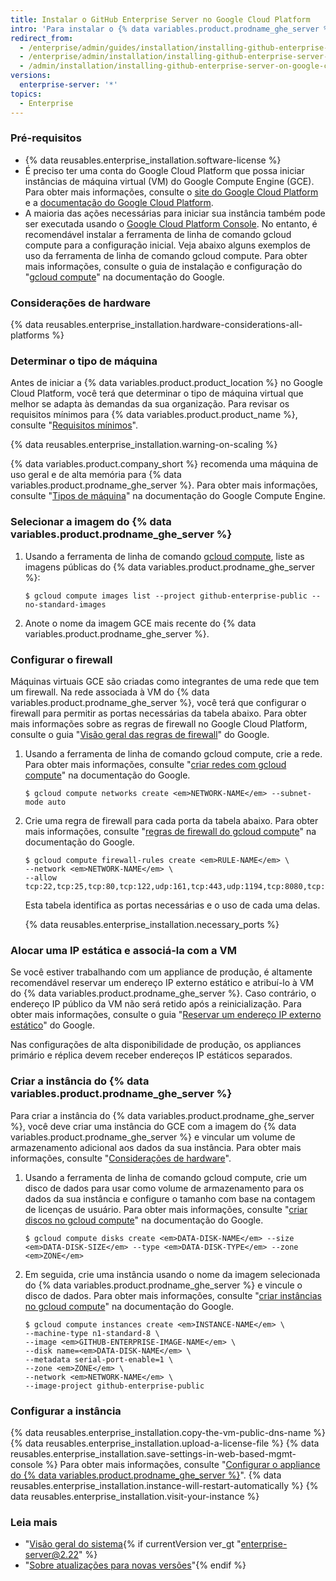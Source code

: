 ```yaml
---
title: Instalar o GitHub Enterprise Server no Google Cloud Platform
intro: 'Para instalar o {% data variables.product.prodname_ghe_server %} no Google Cloud Platform, você deve fazer a implantação em um tipo de máquina compatível e usar um disco padrão persistente ou SSD persistente.'
redirect_from:
  - /enterprise/admin/guides/installation/installing-github-enterprise-on-google-cloud-platform/
  - /enterprise/admin/installation/installing-github-enterprise-server-on-google-cloud-platform
  - /admin/installation/installing-github-enterprise-server-on-google-cloud-platform
versions:
  enterprise-server: '*'
topics:
  - Enterprise
---
```


### Pré-requisitos

- {% data reusables.enterprise_installation.software-license %}
- É preciso ter uma conta do Google Cloud Platform que possa iniciar instâncias de máquina virtual (VM) do Google Compute Engine (GCE). Para obter mais informações, consulte o [site do Google Cloud Platform](https://cloud.google.com/) e a [documentação do Google Cloud Platform](https://cloud.google.com/docs/).
- A maioria das ações necessárias para iniciar sua instância também pode ser executada usando o [Google Cloud Platform Console](https://cloud.google.com/compute/docs/console). No entanto, é recomendável instalar a ferramenta de linha de comando gcloud compute para a configuração inicial. Veja abaixo alguns exemplos de uso da ferramenta de linha de comando gcloud compute. Para obter mais informações, consulte o guia de instalação e configuração do "[gcloud compute](https://cloud.google.com/compute/docs/gcloud-compute/)" na documentação do Google.

### Considerações de hardware

{% data reusables.enterprise_installation.hardware-considerations-all-platforms %}

### Determinar o tipo de máquina

Antes de iniciar a {% data variables.product.product_location %} no Google Cloud Platform, você terá que determinar o tipo de máquina virtual que melhor se adapta às demandas da sua organização. Para revisar os requisitos mínimos para {% data variables.product.product_name %}, consulte "[Requisitos mínimos](#minimum-requirements)".

{% data reusables.enterprise_installation.warning-on-scaling %}

{% data variables.product.company_short %} recomenda uma máquina de uso geral e de alta memória para {% data variables.product.prodname_ghe_server %}. Para obter mais informações, consulte "[Tipos de máquina](https://cloud.google.com/compute/docs/machine-types#n2_high-memory_machine_types)" na documentação do Google Compute Engine.

### Selecionar a imagem do {% data variables.product.prodname_ghe_server %}

1. Usando a ferramenta de linha de comando [gcloud compute](https://cloud.google.com/compute/docs/gcloud-compute/), liste as imagens públicas do {% data variables.product.prodname_ghe_server %}:
   ```shell
   $ gcloud compute images list --project github-enterprise-public --no-standard-images
   ```

2. Anote o nome da imagem GCE mais recente do {% data variables.product.prodname_ghe_server %}.

### Configurar o firewall

Máquinas virtuais GCE são criadas como integrantes de uma rede que tem um firewall. Na rede associada à VM do {% data variables.product.prodname_ghe_server %}, você terá que configurar o firewall para permitir as portas necessárias da tabela abaixo. Para obter mais informações sobre as regras de firewall no Google Cloud Platform, consulte o guia "[Visão geral das regras de firewall](https://cloud.google.com/vpc/docs/firewalls)" do Google.

1. Usando a ferramenta de linha de comando gcloud compute, crie a rede. Para obter mais informações, consulte "[criar redes com gcloud compute](https://cloud.google.com/sdk/gcloud/reference/compute/networks/create)" na documentação do Google.
   ```shell
   $ gcloud compute networks create <em>NETWORK-NAME</em> --subnet-mode auto
   ```
2. Crie uma regra de firewall para cada porta da tabela abaixo. Para obter mais informações, consulte "[regras de firewall do gcloud compute](https://cloud.google.com/sdk/gcloud/reference/compute/firewall-rules/)" na documentação do Google.
   ```shell
   $ gcloud compute firewall-rules create <em>RULE-NAME</em> \
   --network <em>NETWORK-NAME</em> \
   --allow tcp:22,tcp:25,tcp:80,tcp:122,udp:161,tcp:443,udp:1194,tcp:8080,tcp:8443,tcp:9418,icmp
   ```
   Esta tabela identifica as portas necessárias e o uso de cada uma delas.

   {% data reusables.enterprise_installation.necessary_ports %}

### Alocar uma IP estática e associá-la com a VM

Se você estiver trabalhando com um appliance de produção, é altamente recomendável reservar um endereço IP externo estático e atribuí-lo à VM do {% data variables.product.prodname_ghe_server %}. Caso contrário, o endereço IP público da VM não será retido após a reinicialização. Para obter mais informações, consulte o guia "[Reservar um endereço IP externo estático](https://cloud.google.com/compute/docs/configure-instance-ip-addresses)" do Google.

Nas configurações de alta disponibilidade de produção, os appliances primário e réplica devem receber endereços IP estáticos separados.

### Criar a instância do {% data variables.product.prodname_ghe_server %}

Para criar a instância do {% data variables.product.prodname_ghe_server %}, você deve criar uma instância do GCE com a imagem do {% data variables.product.prodname_ghe_server %} e vincular um volume de armazenamento adicional aos dados da sua instância. Para obter mais informações, consulte "[Considerações de hardware](#hardware-considerations)".

1. Usando a ferramenta de linha de comando gcloud compute, crie um disco de dados para usar como volume de armazenamento para os dados da sua instância e configure o tamanho com base na contagem de licenças de usuário. Para obter mais informações, consulte "[criar discos no gcloud compute](https://cloud.google.com/sdk/gcloud/reference/compute/disks/create)" na documentação do Google.
   ```shell
   $ gcloud compute disks create <em>DATA-DISK-NAME</em> --size <em>DATA-DISK-SIZE</em> --type <em>DATA-DISK-TYPE</em> --zone <em>ZONE</em>
   ```

2. Em seguida, crie uma instância usando o nome da imagem selecionada do {% data variables.product.prodname_ghe_server %} e vincule o disco de dados. Para obter mais informações, consulte "[criar instâncias no gcloud compute](https://cloud.google.com/sdk/gcloud/reference/compute/instances/create)" na documentação do Google.
   ```shell
   $ gcloud compute instances create <em>INSTANCE-NAME</em> \
   --machine-type n1-standard-8 \
   --image <em>GITHUB-ENTERPRISE-IMAGE-NAME</em> \
   --disk name=<em>DATA-DISK-NAME</em> \
   --metadata serial-port-enable=1 \
   --zone <em>ZONE</em> \
   --network <em>NETWORK-NAME</em> \
   --image-project github-enterprise-public
   ```

### Configurar a instância

{% data reusables.enterprise_installation.copy-the-vm-public-dns-name %}
{% data reusables.enterprise_installation.upload-a-license-file %}
{% data reusables.enterprise_installation.save-settings-in-web-based-mgmt-console %} Para obter mais informações, consulte "[Configurar o appliance do {% data variables.product.prodname_ghe_server %}](/enterprise/admin/guides/installation/configuring-the-github-enterprise-server-appliance)".
{% data reusables.enterprise_installation.instance-will-restart-automatically %}
{% data reusables.enterprise_installation.visit-your-instance %}

### Leia mais

- "[Visão geral do sistema](/enterprise/admin/guides/installation/system-overview){% if currentVersion ver_gt "enterprise-server@2.22" %}
- "[Sobre atualizações para novas versões](/admin/overview/about-upgrades-to-new-releases)"{% endif %}
